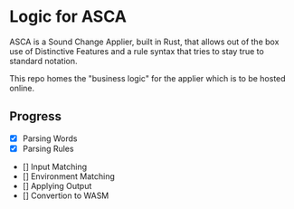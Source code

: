 # Logic for ASCA

ASCA is a Sound Change Applier, built in Rust, that allows out of the box use of Distinctive Features and a rule syntax that tries to stay true to standard notation.

This repo homes the "business logic" for the applier which is to be hosted online.

## Progress
- [x] Parsing Words
- [x] Parsing Rules
- [] Input Matching
- [] Environment Matching
- [] Applying Output 
- [] Convertion to WASM 